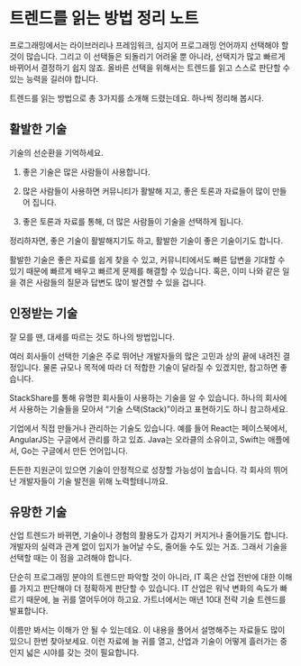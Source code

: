 # 트렌드를 읽는 방법 정리 노트

프로그래밍에서는 라이브러리나 프레임워크, 심지어 프로그래밍 언어까지 선택해야 할 것이 많습니다. 그리고 이 선택들은 되돌리기 어려울 뿐 아니라, 선택지가 많고 빠르게 바뀌어서 결정하기 쉽지 않죠. 올바른 선택을 위해서는 트렌드를 읽고 스스로 판단할 수 있는 능력을 길러야 합니다.

트렌드를 읽는 방법으로 총 3가지를 소개해 드렸는데요. 하나씩 정리해 봅시다.

## 활발한 기술
기술의 선순환을 기억하세요.

1. 좋은 기술은 많은 사람들이 사용합니다.

2. 많은 사람들이 사용하면 커뮤니티가 활발해 지고, 좋은 토론과 자료들이 많이 만들어 집니다.

3. 좋은 토론과 자료를 통해, 더 많은 사람들이 기술을 선택하게 됩니다.

정리하자면, 좋은 기술이 활발해지기도 하고, 활발한 기술이 좋은 기술이기도 합니다.

활발한 기술은 좋은 자료를 쉽게 찾을 수 있고, 커뮤니티에서도 빠른 답변을 기대할 수 있기 때문에 빠르게 배우고 빠르게 문제를 해결할 수 있습니다. 혹은, 이미 나와 같은 일을 겪은 사람들의 질문과 답변도 많이 발견할 수 있을 겁니다.

## 인정받는 기술
잘 모를 땐, 대세를 따르는 것도 하나의 방법입니다.

여러 회사들이 선택한 기술은 주로 뛰어난 개발자들의 많은 고민과 상의 끝에 내려진 결정입니다. 물론 규모나 목적에 따라 더 적합한 기술이 달라질 수 있겠지만, 참고하면 좋습니다.

StackShare를 통해 유명한 회사들이 사용하는 기술을 알 수 있습니다. 하나의 회사에서 사용하는 기술들을 모아서 “기술 스택(Stack)”이라고 표현하기도 하니 참고하세요.

기업에서 직접 만들거나 관리하는 기술도 있습니다. 예를 들어 React는 페이스북에서, AngularJS는 구글에서 관리를 하고 있죠. Java는 오라클의 소유이고, Swift는 애플에서, Go는 구글에서 만든 언어입니다.

든든한 지원군이 있으면 기술이 안정적으로 성장할 가능성이 높습니다. 각 회사의 뛰어난 개발자들이 기술 발전을 위해 노력할테니까요.

## 유망한 기술
산업 트렌드가 바뀌면, 기술이나 경험의 활용도가 갑자기 커지거나 줄어들기도 합니다. 개발자의 실력과 관계 없이 입지가 늘어날 수도, 줄어들 수도 있는 거죠. 그래서 기술을 선택할 때는 이 점을 고려해야 합니다.

단순히 프로그래밍 분야의 트렌드만 파악할 것이 아니라, IT 혹은 산업 전반에 대한 이해를 가지고 판단해야 더 정확하게 판단할 수 있습니다. IT 산업은 워낙 변화의 속도가 빠르기 때문에, 늘 귀를 열어두어야 하고요. 가트너에서는 매년 10대 전략 기술 트렌드를 발표합니다.

이름만 봐서는 이해가 안 될 수 있는데요. 이 내용을 풀어서 설명해주는 자료들도 많이 있으니 한번 찾아보세요. 이런 자료에 늘 귀를 열고, 산업과 기술이 어떻게 흘러가는 중인지 넓은 시야를 갖는 것이 필요합니다.
